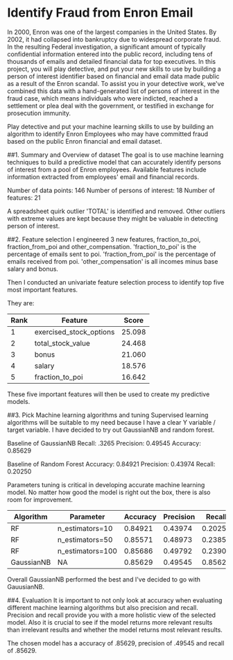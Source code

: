 # Identify Fraud from Enron Email
In 2000, Enron was one of the largest companies in the United States. By 2002, it had collapsed into bankruptcy due to widespread corporate fraud. In the resulting Federal investigation, a significant amount of typically confidential information entered into the public record, including tens of thousands of emails and detailed financial data for top executives. In this project, you will play detective, and put your new skills to use by building a person of interest identifier based on financial and email data made public as a result of the Enron scandal. To assist you in your detective work, we've combined this data with a hand-generated list of persons of interest in the fraud case, which means individuals who were indicted, reached a settlement or plea deal with the government, or testified in exchange for prosecution immunity.

Play detective and put your machine learning skills to use by building an algorithm to identify Enron Employees who may have committed fraud based on the public Enron financial and email dataset.

##1. Summary and Overview of dataset
The goal is to use machine learning techniques to build a predictive model that can accurately identify persons of interest from a pool of Enron employees. Available features include information extracted from
employees' email and financial records.

Number of data points: 146
Number of persons of interest: 18
Number of features: 21

A spreadsheet quirk outlier 'TOTAL' is identified and removed. Other outliers with extreme values are kept because they might be valuable in detecting person of interest.

##2. Feature selection
I engineered 3 new features, fraction_to_poi, fraction_from_poi and other_compensation.
'fraction_to_poi' is the percentage of emails sent to poi.
'fraction_from_poi' is the percentage of emails received from poi.
'other_compensation' is all incomes minus base salary and bonus.

Then I conducted an univariate feature selection process to identify top five most important features.

They are:

**Rank** | **Feature** | **Score**
-------- | ----------- | ---------
1 | exercised_stock_options | 25.098
2 | total_stock_value | 24.468
3 | bonus | 21.060
4 | salary | 18.576
5 | fraction_to_poi | 16.642

These five important features will then be used to create my predictive models.

##3. Pick Machine learning algorithms and tuning
Supervised learning algorithms will be suitable to my need because I have a clear Y variable / target variable. I have decided to try out GaussianNB and random forest.

Baseline of GaussianNB
Recall: .3265
Precision: 0.49545
Accuracy: 0.85629

Baseline of Random Forest
Accuracy: 0.84921
Precision: 0.43974
Recall: 0.20250

Parameters tuning is critical in developing accurate machine learning model. No matter how good the model is right out the box, there is also room for improvement.

**Algorithm** | **Parameter** | **Accuracy** | **Precision** | **Recall**
------------- | ------------- | ------------ | ------------- | ----------
RF | n_estimators=10 | 0.84921 | 0.43974 | 0.20250
RF | n_estimators=50 | 0.85571 | 0.48973 | 0.23850
RF | n_estimators=100 | 0.85686 | 0.49792 | 0.23900
GaussianNB | NA | 0.85629 | 0.49545 | 0.85629

Overall GaussianNB performed the best and I've decided to go with GauusianNB.

##4. Evaluation
It is important to not only look at accuracy when evaluating different machine learning algorithms but also precision and recall. Precision and recall provide you with a more holistic view of the selected model. Also it is crucial to see if the model returns more relevant results than irrelevant results and whether the model returns most relevant results.

The chosen model has a accuracy of .85629, precision of .49545 and recall of .85629.
